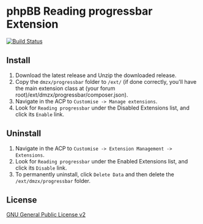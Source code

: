 # phpBB Reading progressbar Extension

[![Build Status](https://travis-ci.org/dmzx/Reading-progressbar.svg?branch=master)](https://travis-ci.org/dmzx/Reading-progressbar)

## Install

1. Download the latest release and Unzip the downloaded release.
2. Copy the `dmzx/progressbar` folder to `/ext/` (if done correctly, you'll have the main extension class at (your forum root)/ext/dmzx/progressbar/composer.json).
3. Navigate in the ACP to `Customise -> Manage extensions`.
4. Look for `Reading progressbar` under the Disabled Extensions list, and click its `Enable` link.

## Uninstall

1. Navigate in the ACP to `Customise -> Extension Management -> Extensions`.
2. Look for `Reading progressbar` under the Enabled Extensions list, and click its `Disable` link.
3. To permanently uninstall, click `Delete Data` and then delete the `/ext/dmzx/progressbar` folder.

## License
[GNU General Public License v2](http://opensource.org/licenses/GPL-2.0)
